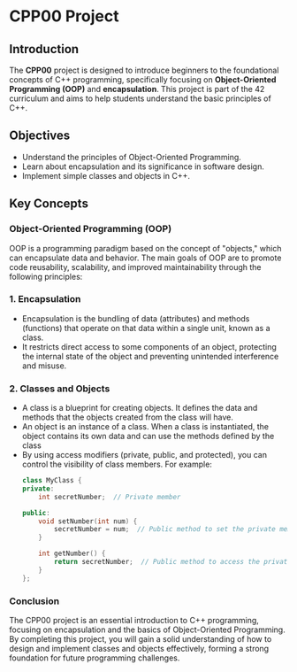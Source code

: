 # CPP00 Project

## Introduction
The **CPP00** project is designed to introduce beginners to the foundational concepts of C++ programming, specifically focusing on **Object-Oriented Programming (OOP)** and **encapsulation**. This project is part of the 42 curriculum and aims to help students understand the basic principles of C++.

## Objectives
- Understand the principles of Object-Oriented Programming.
- Learn about encapsulation and its significance in software design.
- Implement simple classes and objects in C++.

## Key Concepts

### Object-Oriented Programming (OOP)
OOP is a programming paradigm based on the concept of "objects," which can encapsulate data and behavior. The main goals of OOP are to promote code reusability, scalability, and improved maintainability through the following principles:

### 1. Encapsulation
- Encapsulation is the bundling of data (attributes) and methods (functions) that operate on that data within a single unit, known as a class.
- It restricts direct access to some components of an object, protecting the internal state of the object and preventing unintended interference and misuse.

### 2. Classes and Objects
- A class is a blueprint for creating objects. It defines the data and methods that the objects created from the class will have.
- An object is an instance of a class. When a class is instantiated, the object contains its own data and can use the methods defined by the class
- By using access modifiers (private, public, and protected), you can control the visibility of class members. For example:
  ```cpp
  class MyClass {
  private:
      int secretNumber;  // Private member

  public:
      void setNumber(int num) {
          secretNumber = num;  // Public method to set the private member
      }

      int getNumber() {
          return secretNumber;  // Public method to access the private member
      }
  };
  ```
###  Conclusion
The CPP00 project is an essential introduction to C++ programming, focusing on encapsulation and the basics of Object-Oriented Programming. By completing this project, you will gain a solid understanding of how to design and implement classes and objects effectively, forming a strong foundation for future programming challenges.
